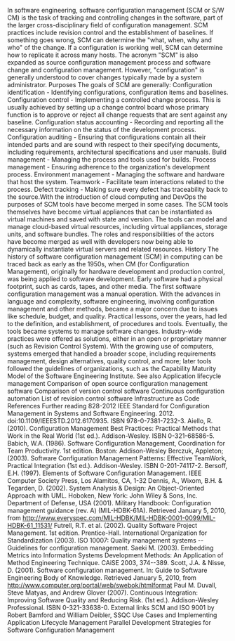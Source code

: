 In software engineering, software configuration management (SCM or S/W
CM) is the task of tracking and controlling changes in the software,
part of the larger cross-disciplinary field of configuration management.
SCM practices include revision control and the establishment of
baselines. If something goes wrong, SCM can determine the \"what, when,
why and who\" of the change. If a configuration is working well, SCM can
determine how to replicate it across many hosts. The acronym \"SCM\" is
also expanded as source configuration management process and software
change and configuration management. However, \"configuration\" is
generally understood to cover changes typically made by a system
administrator. Purposes The goals of SCM are generally: Configuration
identification - Identifying configurations, configuration items and
baselines. Configuration control - Implementing a controlled change
process. This is usually achieved by setting up a change control board
whose primary function is to approve or reject all change requests that
are sent against any baseline. Configuration status accounting -
Recording and reporting all the necessary information on the status of
the development process. Configuration auditing - Ensuring that
configurations contain all their intended parts and are sound with
respect to their specifying documents, including requirements,
architectural specifications and user manuals. Build management -
Managing the process and tools used for builds. Process management -
Ensuring adherence to the organization\'s development process.
Environment management - Managing the software and hardware that host
the system. Teamwork - Facilitate team interactions related to the
process. Defect tracking - Making sure every defect has traceability
back to the source.With the introduction of cloud computing and DevOps
the purposes of SCM tools have become merged in some cases. The SCM
tools themselves have become virtual appliances that can be instantiated
as virtual machines and saved with state and version. The tools can
model and manage cloud-based virtual resources, including virtual
appliances, storage units, and software bundles. The roles and
responsibilities of the actors have become merged as well with
developers now being able to dynamically instantiate virtual servers and
related resources. History The history of software configuration
management (SCM) in computing can be traced back as early as the 1950s,
when CM (for Configuration Management), originally for hardware
development and production control, was being applied to software
development. Early software had a physical footprint, such as cards,
tapes, and other media. The first software configuration management was
a manual operation. With the advances in language and complexity,
software engineering, involving configuration management and other
methods, became a major concern due to issues like schedule, budget, and
quality. Practical lessons, over the years, had led to the definition,
and establishment, of procedures and tools. Eventually, the tools became
systems to manage software changes. Industry-wide practices were offered
as solutions, either in an open or proprietary manner (such as Revision
Control System). With the growing use of computers, systems emerged that
handled a broader scope, including requirements management, design
alternatives, quality control, and more; later tools followed the
guidelines of organizations, such as the Capability Maturity Model of
the Software Engineering Institute. See also Application lifecycle
management Comparison of open source configuration management software
Comparison of version control software Continuous configuration
automation List of revision control software Infrastructure as Code
References Further reading 828-2012 IEEE Standard for Configuration
Management in Systems and Software Engineering. 2012.
doi:10.1109/IEEESTD.2012.6170935. ISBN 978-0-7381-7232-3. Aiello, R.
(2010). Configuration Management Best Practices: Practical Methods that
Work in the Real World (1st ed.). Addison-Wesley. ISBN 0-321-68586-5.
Babich, W.A. (1986). Software Configuration Management, Coordination for
Team Productivity. 1st edition. Boston: Addison-Wesley Berczuk,
Appleton; (2003). Software Configuration Management Patterns: Effective
TeamWork, Practical Integration (1st ed.). Addison-Wesley. ISBN
0-201-74117-2. Bersoff, E.H. (1997). Elements of Software Configuration
Management. IEEE Computer Society Press, Los Alamitos, CA, 1-32 Dennis,
A., Wixom, B.H. & Tegarden, D. (2002). System Analysis & Design: An
Object-Oriented Approach with UML. Hoboken, New York: John Wiley & Sons,
Inc. Department of Defense, USA (2001). Military Handbook: Configuration
management guidance (rev. A) (MIL-HDBK-61A). Retrieved January 5, 2010,
from
http://www.everyspec.com/MIL-HDBK/MIL-HDBK-0001-0099/MIL-HDBK-61_11531/
Futrell, R.T. et al. (2002). Quality Software Project Management. 1st
edition. Prentice-Hall. International Organization for Standardization
(2003). ISO 10007: Quality management systems -- Guidelines for
configuration management. Saeki M. (2003). Embedding Metrics into
Information Systems Development Methods: An Application of Method
Engineering Technique. CAiSE 2003, 374--389. Scott, J.A. & Nisse, D.
(2001). Software configuration management. In: Guide to Software
Engineering Body of Knowledge. Retrieved January 5, 2010, from
http://www.computer.org/portal/web/swebok/htmlformat Paul M. Duvall,
Steve Matyas, and Andrew Glover (2007). Continuous Integration:
Improving Software Quality and Reducing Risk. (1st ed.). Addison-Wesley
Professional. ISBN 0-321-33638-0. External links SCM and ISO 9001 by
Robert Bamford and William Deibler, SSQC Use Cases and Implementing
Application Lifecycle Management Parallel Development Strategies for
Software Configuration Management
